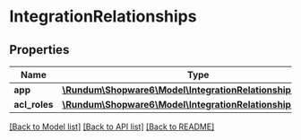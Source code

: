 # IntegrationRelationships

## Properties
Name | Type | Description | Notes
------------ | ------------- | ------------- | -------------
**app** | [**\Rundum\Shopware6\Model\IntegrationRelationshipsApp**](IntegrationRelationshipsApp.md) |  | [optional] 
**acl_roles** | [**\Rundum\Shopware6\Model\IntegrationRelationshipsAclRoles**](IntegrationRelationshipsAclRoles.md) |  | [optional] 

[[Back to Model list]](../../README.md#documentation-for-models) [[Back to API list]](../../README.md#documentation-for-api-endpoints) [[Back to README]](../../README.md)

